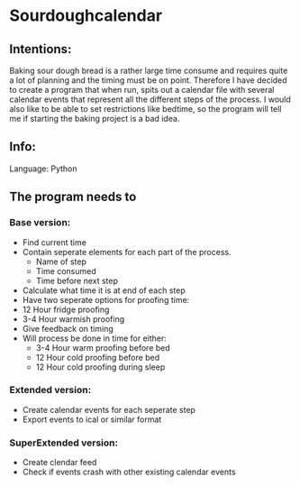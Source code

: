 # Sourdoughcalendar
## Intentions: 
Baking sour dough bread is a rather large time consume and requires quite a lot of planning and the timing must be on point. 
Therefore I have decided to create a program that when run, spits out a calendar file with several calendar events that represent all the different steps of the process. I would also like to be able to set restrictions like bedtime, so the program will tell me if starting the baking project is a bad idea. 

## Info: 
Language: Python


## The program needs to
### Base version:
* Find current time
* Contain seperate elements for each part of the process.
  * Name of step
  * Time consumed
  * Time before next step
 * Calculate what time it is at end of each step
 * Have two seperate options for proofing time: 
  * 12 Hour fridge proofing
  * 3-4 Hour warmish proofing
 * Give feedback on timing
  * Will process be done in time for either:
    * 3-4 Hour warm proofing before bed
    * 12 Hour cold proofing before bed
    * 12 Hour cold proofing during sleep
 ### Extended version: 
 * Create calendar events for each seperate step 
 * Export events to ical or similar format
 ### SuperExtended version: 
 * Create clendar feed
 * Check if events crash with other existing calendar events
 


  
